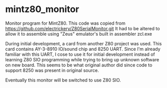 # mintz80_monitor
Monitor program for MintZ80.
This code was copied from https://github.com/electrickery/Z80SerialMonitor.git
It had to be altered to allow it to assemble using "Zeus" emulator's built in assembler zcl.exe

During initial development, a card from another Z80 project was used. This card contains 
AY-3-8910 IO/sound chip and 8250 UART. Since I'm already familiar with this UART, 
I cose to use it for initial development instead of learning Z80 SIO programming while 
trying to bring up unknown software on new board. This seems to be what original author
did since code to support 8250 was present in original source.

Eventually this monitor will be switched to use Z80 SIO.
